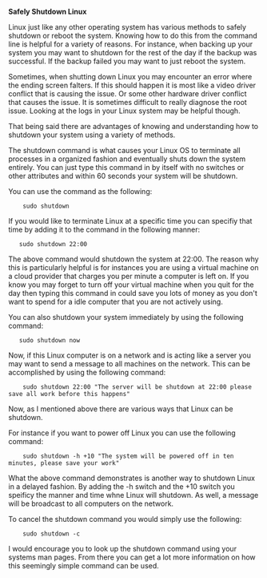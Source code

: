 <strong>Safely Shutdown Linux</strong>

Linux just like any other operating system has various methods to safely shutdown or reboot the system. Knowing how to do this from the command line is helpful for a variety of reasons. For instance, when backing up your system you may want to shutdown for the rest of the day if the backup was successful. If the backup failed you may want to just reboot the system.

Sometimes, when shutting down Linux you may encounter an error where the ending screen falters. If this should happen it is most like a video driver conflict that is causing the issue. Or some other hardware driver conflict that causes the issue. It is sometimes difficult to really diagnose the root issue. Looking at the logs in your Linux system may be helpful though.

That being said there are advantages of knowing and understanding how to shutdown your system using a variety of methods.

The shutdown command is what causes your Linux OS to terminate all processes in a organized fashion and eventually shuts down the system entirely. You can just type this command in by itself with no switches or other attributes and within 60 seconds your system will be shutdown.

You can use the command as the following:

```
    sudo shutdown
```
If you would like to terminate Linux at a specific time you can specifiy that time by adding it to the command in the following manner:
```
   sudo shutdown 22:00
```
The above command would shutdown the system at 22:00. The reason why this is particularly helpful is for instances you are using a virtual machine on a cloud provider that charges you per minute a computer is left on. If you know you may forget to turn off your virtual machine when you quit for the day then typing this command in could save you lots of money as you don't want to spend for a idle computer that you are not actively using.

You can also shutdown your system immediately by using the following command:

```
   sudo shutdown now
```
Now, if this Linux computer is on a network and is acting like a server you may want to send a message to all machines on the network. This can be accomplished by using the following command:

```
    sudo shutdown 22:00 "The server will be shutdown at 22:00 please save all work before this happens"
```

Now, as I mentioned above there are various ways that Linux can be shutdown. 

For instance if you want to power off Linux you can use the following command:

```
    sudo shutdown -h +10 "The system will be powered off in ten minutes, please save your work"
```
What the above command demonstrates is another way to shutdown Linux in a delayed fashion. By adding the -h switch and the +10 switch you speificy the manner and time whne Linux will shutdown. As well, a message will be broadcast to all computers on the network.

To cancel the shutdown command you would simply use the following:

```
    sudo shutdown -c
```

I would encourage you to look up the shutdown command using your systems man pages. From there you can get a lot more information on how this seemingly simple command can be used.
